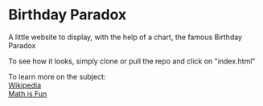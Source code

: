 # Birthday Paradox
A little website to display, with the help of a chart, the famous Birthday Paradox

To see how it looks, simply clone or pull the repo and click on "index.html"

To learn more on the subject: <br>
          <a href="http://www.en.wikipedia.org/wiki/Birthday_problem"> Wikipedia </a> <br>
        <a href="http://www.mathsisfun.com/data/probability-shared-birthday.html"> Math is Fun </a>
